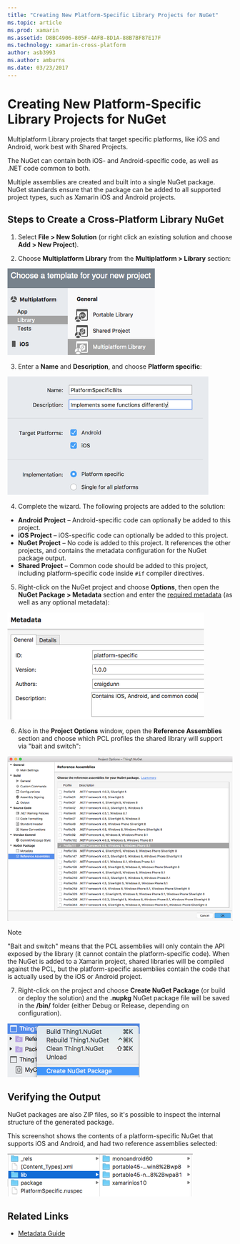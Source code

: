 ```yaml
---
title: "Creating New Platform-Specific Library Projects for NuGet"
ms.topic: article
ms.prod: xamarin
ms.assetid: D8BC4906-805F-4AFB-8D1A-88B7BF87E17F
ms.technology: xamarin-cross-platform
author: asb3993
ms.author: amburns
ms.date: 03/23/2017
---
```


# Creating New Platform-Specific Library Projects for NuGet

Multiplatform Library projects that target specific
platforms, like iOS and Android, work best with Shared Projects.

The NuGet can contain both iOS- and Android-specific code, as well as .NET code common
to both.

Multiple assemblies are created and built into a single NuGet package. NuGet standards
ensure that the package can be added to all supported project types, such as
Xamarin iOS and Android projects.

## Steps to Create a Cross-Platform Library NuGet

1. Select **File > New Solution** (or right click an existing solution and choose **Add > New Project**).

2. Choose **Multiplatform Library** from the **Multiplatform > Library** section:

  [ ![](platform-specific-images/mulitplatform-library-sml.png "Configure multi-platform library for a single code base")](platform-specific-images/multiplatform-library.png)

3. Enter a **Name** and **Description**, and choose **Platform specific**:

  [ ![](platform-specific-images/specific-configure-sml.png "Configure platform-specific library for iOS and Android")](platform-specific-images/specific-configure.png)

4. Complete the wizard. The following projects are added to the solution:

  - **Android Project** – Android-specific code can optionally be added to this project.
  - **iOS Project** – iOS-specific code can optionally be added to this project.
  - **NuGet Project** – No code is added to this project. It references the other projects, and contains the metadata configuration for the NuGet package output.
  - **Shared Project** – Common code should be added to this project, including platform-specific code inside `#if` compiler directives.

5. Right-click on the NuGet project and choose **Options**, then open the **NuGet Package > Metadata** section and enter the [required metadata](~/cross-platform/app-fundamentals/nuget-multiplatform-libraries/metadata.md)
  (as well as any optional metadata):

  [ ![](platform-specific-images/specific-metadata-sml.png "Enter required metadata")](platform-specific-images/specific-metadata.png)

6. Also in the **Project Options** window, open the **Reference Assemblies** section and choose
  which PCL profiles the shared library will support via "bait and switch":

  ![](platform-specific-images/specific-reference-assemblies.png "Also in the Project Options window, open the Reference Assemblies section and choose   which PCL profiles the shared library will support via bait and switch")

  > [!NOTE]
> "Bait and switch" means that the PCL assemblies will only contain the API exposed by the library
  > (it cannot contain the platform-specific code). When the NuGet is added to a Xamarin
  > project, shared libraries will be compiled against the PCL, but the platform-specific
  > assemblies contain the code that is actually used by the iOS or Android project.

7. Right-click on the project and choose **Create NuGet Package** (or build or deploy the solution) and
  the **.nupkg** NuGet package file will be saved in the **/bin/** folder (either Debug or Release, depending on configuration).

  ![](platform-specific-images/create-nuget-package.png "NuGet package file will be saved in the bin folder either Debug or Release, depending on configuration")


## Verifying the Output

NuGet packages are also ZIP files, so it's possible to inspect the internal structure of the generated package.

This screenshot shows the contents of a platform-specific NuGet that supports iOS and Android,
and had two reference assemblies selected:

![](platform-specific-images/nuget-output.png "Files contained in the NuGet package")


## Related Links

- [Metadata Guide](~/cross-platform/app-fundamentals/nuget-multiplatform-libraries/metadata.md)
